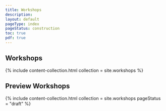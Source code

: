 ```yaml
---
title: Workshops
description: 
layout: default
pageType: index
pageStatus: construction
toc: true
pdf: true
---
```


## Workshops

{% include content-collection.html collection = site.workshops %}  

## Preview Workshops

{% include content-collection.html collection = site.workshops pageStatus = "draft"  %}  
